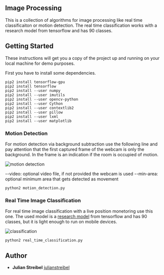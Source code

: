 ## Image Processing

This is a collection of algorithms for image processing like real time classificaiton or motion detection.
The real time classification works with a research model from tensorflow and has 90 classes.

## Getting Started

These instructions will get you a copy of the project up and running on your local machine for demo purposes.

First you have to install some dependencies.

```
pip2 install tensorflow-gpu
pip2 install tensorflow
pip2 install --user numpy
pip2 install --user imutils
pip2 install --user opencv-python
pip2 install --user Cython
pip2 install --user contextlib2
pip2 install --user pillow
pip2 install --user lxml
pip2 install --user matplotlib
```

### Motion Detection
For motion detection via background subtraction use the following line and pay attention that the first captured frame of the webcam is only the background. In the frame is an indication if the room is occupied of motion.

![motion detection](https://www.pyimagesearch.com/wp-content/uploads/2015/05/frame_delta_example.jpg)

--video: optional video file, if not provided the webcam is used
--min-area: optional minimum area that gets detected as movement

```
python2 motion_detection.py
```

### Real Time Image Classification
For real time image classification with a live position monetoring use this one.
The used model is a [research model](https://github.com/tensorflow/models/tree/master/research/object_detection) from tensorflow and has 90 classes, but it is light enough to run on mobile devices.

![classification](https://techcrunch.com/wp-content/uploads/2017/06/image1.jpg)
```
python2 real_time_classification.py
```

## Author

* **Julian Streibel** [julianstreibel](https://github.com/julianstreibl)


